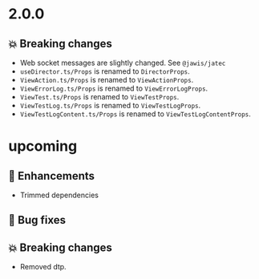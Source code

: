 # 2.0.0

## :boom: Breaking changes

- Web socket messages are slightly changed. See `@jawis/jatec`
- `useDirector.ts/Props` is renamed to `DirectorProps`.
- `ViewAction.ts/Props` is renamed to `ViewActionProps`.
- `ViewErrorLog.ts/Props` is renamed to `ViewErrorLogProps`.
- `ViewTest.ts/Props` is renamed to `ViewTestProps`.
- `ViewTestLog.ts/Props` is renamed to `ViewTestLogProps`.
- `ViewTestLogContent.ts/Props` is renamed to `ViewTestLogContentProps`.

# upcoming

## :tada: Enhancements

- Trimmed dependencies

## :bug: Bug fixes

## :boom: Breaking changes

- Removed dtp.
